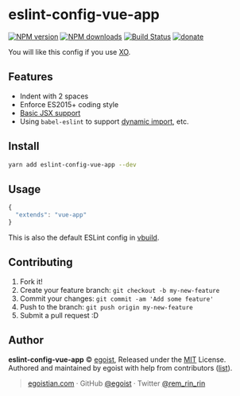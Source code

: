 # eslint-config-vue-app

[![NPM version](https://img.shields.io/npm/v/eslint-config-vue-app.svg?style=flat)](https://npmjs.com/package/eslint-config-vue-app) [![NPM downloads](https://img.shields.io/npm/dm/eslint-config-vue-app.svg?style=flat)](https://npmjs.com/package/eslint-config-vue-app) [![Build Status](https://img.shields.io/circleci/project/egoist/eslint-config-vue-app/master.svg?style=flat)](https://circleci.com/gh/egoist/eslint-config-vue-app) [![donate](https://img.shields.io/badge/$-donate-ff69b4.svg?maxAge=2592000&style=flat)](https://github.com/egoist/donate)

You will like this config if you use [XO](https://github.com/sindresorhus/xo).

## Features

- Indent with 2 spaces
- Enforce ES2015+ coding style
- [Basic JSX support](https://github.com/vuejs/eslint-plugin-vue)
- Using `babel-eslint` to support [dynamic import](https://webpack.js.org/guides/code-splitting-import/), etc.

## Install

```bash
yarn add eslint-config-vue-app --dev
```

## Usage

```js
{
  "extends": "vue-app"
}
```

This is also the default ESLint config in [vbuild](https://github.com/egoist/vbuild).

## Contributing

1. Fork it!
2. Create your feature branch: `git checkout -b my-new-feature`
3. Commit your changes: `git commit -am 'Add some feature'`
4. Push to the branch: `git push origin my-new-feature`
5. Submit a pull request :D


## Author

**eslint-config-vue-app** © [egoist](https://github.com/egoist), Released under the [MIT](./LICENSE) License.<br>
Authored and maintained by egoist with help from contributors ([list](https://github.com/egoist/eslint-config-vue-app/contributors)).

> [egoistian.com](https://egoistian.com) · GitHub [@egoist](https://github.com/egoist) · Twitter [@rem_rin_rin](https://twitter.com/rem_rin_rin)
